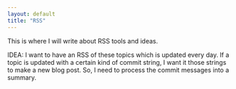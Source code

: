 ```yaml
---
layout: default
title: "RSS"
---
```


This is where I will write about RSS tools and ideas.

IDEA: I want to have an RSS of these topics which is updated every day. If a topic is updated with a certain kind of commit string, I want it those strings to make a new blog post. So, I need to process the commit messages into a summary.